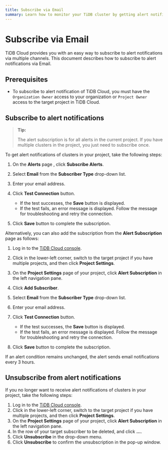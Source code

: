 ```yaml
---
title: Subscribe via Email
summary: Learn how to monitor your TiDB cluster by getting alert notification via Email.
---
```


# Subscribe via Email

TiDB Cloud provides you with an easy way to subscribe to alert notifications via multiple channels. This document describes how to subscribe to alert notifications via Email.

## Prerequisites

- To subscribe to alert notification of TiDB Cloud, you must have the `Organization Owner` access to your organization or `Project Owner` access to the target project in TiDB Cloud.

## Subscribe to alert notifications

> **Tip:**
>
> The alert subscription is for all alerts in the current project. If you have multiple clusters in the project, you just need to subscribe once.

To get alert notifications of clusters in your project, take the following steps:

1. On the **Alerts** page , click **Subscribe Alerts**.
2. Select **Email** from the **Subscriber Type** drop-down list.
3. Enter your email address.
4. Click **Test Connection** button.

    - If the test successes, the **Save** button is displayed.
    - If the test fails, an error message is displayed. Follow the message for troubleshooting and retry the connection.

5. Click **Save** button to complete the subscription.

Alternatively, you can also add the subscription from the **Alert Subscription** page as follows:

1. Log in to the [TiDB Cloud console](https://tidbcloud.com).
2. Click <MDSvgIcon name="icon-left-projects" /> in the lower-left corner, switch to the target project if you have multiple projects, and then click **Project Settings**.
3. On the **Project Settings** page of your project, click **Alert Subscription** in the left navigation pane.
4. Click **Add Subscriber**.
5. Select **Email** from the **Subscriber Type** drop-down list.
6. Enter your email address.
7. Click **Test Connection** button.

    - If the test successes, the **Save** button is displayed.
    - If the test fails, an error message is displayed. Follow the message for troubleshooting and retry the connection.

8. Click **Save** button to complete the subscription.

If an alert condition remains unchanged, the alert sends email notifications every 3 hours.

## Unsubscribe from alert notifications

If you no longer want to receive alert notifications of clusters in your project, take the following steps:

1. Log in to the [TiDB Cloud console](https://tidbcloud.com).
2. Click <MDSvgIcon name="icon-left-projects" /> in the lower-left corner, switch to the target project if you have multiple projects, and then click **Project Settings**.
3. On the **Project Settings** page of your project, click **Alert Subscription** in the left navigation pane.
4. In the row of your target subscriber to be deleted, and click **...**.
5. Click **Unsubscribe** in the drop-down menu.
5. Click **Unsubscribe** to confirm the unsubscription in the pop-up window.